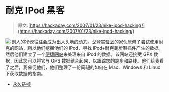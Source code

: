 # 耐克 IPod 黑客

> 原文:[https://hackaday.com/2007/01/23/nike-ipod-hacking/](https://hackaday.com/2007/01/23/nike-ipod-hacking/)

![](../Images/72a17e7cd9f03b162e8e7fbdb29746dd.png)
别人的冷漠往往会成为出人头地[的动力](http://runometer.com/)。[戈登实验室](http://www.gordianlabs.com/)的家伙厌倦了尝试使用耐克的网站，所以他们挖掘他们的 iPod，寻找 iPod+耐克跑步鞋插件产生的数据。然后他们建立了一个[便捷网站](http://runometer.com)来处理来自 iPod 的数据。该网站还接受 GPX 数据，因此您可以将它与 GPS 数据结合起来，以跟踪您的跑步和路线。他们给我看了之后，我催促他们，他们整理了一份简短的如何在 Mac、Windows 和 Linux 下获取数据的指南。

*   [永久链接](http://runometer.com/)
